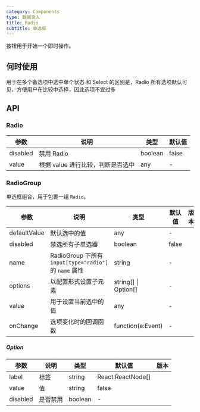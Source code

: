 ```yaml
---
category: Components
type: 数据录入
title: Radio
subtitle: 单选框
---
```


按钮用于开始一个即时操作。

## 何时使用

用于在多个备选项中选中单个状态
和 Select 的区别是，Radio 所有选项默认可见，方便用户在比较中选择，因此选项不宜过多
## API

### Radio

| 参数 | 说明 | 类型 | 默认值 |
| --- | --- | --- | --- |
| disabled | 禁用 Radio | boolean | false |
| value | 根据 value 进行比较，判断是否选中 | any | - |

### RadioGroup

单选框组合，用于包裹一组 `Radio`。

| 参数 | 说明 | 类型 | 默认值 | 版本 |  |
| --- | --- | --- | --- | --- | --- |
| defaultValue | 默认选中的值 | any | - |  |  |
| disabled | 禁选所有子单选器 | boolean | false |  |  |
| name | RadioGroup 下所有 `input[type="radio"]` 的 `name` 属性 | string | - |  |  |
| options | 以配置形式设置子元素 | string\[] \| Option\[] | - |  |  |
| value | 用于设置当前选中的值 | any | - |  |  |
| onChange | 选项变化时的回调函数 | function(e:Event) | - |  |  |

##### Option
| 参数 | 说明 | 类型 | 默认值 | 版本 |
| --- | --- | --- | --- | --- |
| label | 标签 | string|React.ReactNode[] |  |
| value | 值 | string | false |  |
| disabled | 是否禁用 | boolean | - |  |
